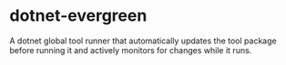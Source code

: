 # dotnet-evergreen

A dotnet global tool runner that automatically updates the tool package before running it and actively monitors for changes while it runs.
